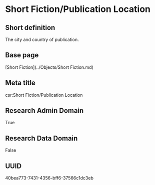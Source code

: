 # Short Fiction/Publication Location
## Short definition
The city and country of publication.
## Base page
[Short Fiction](../Objects/Short Fiction.md)
## Meta title
csr:Short Fiction/Publication Location
## Research Admin Domain
True
## Research Data Domain
False
## UUID
40bea773-7431-4356-bff6-37566c1dc3eb
